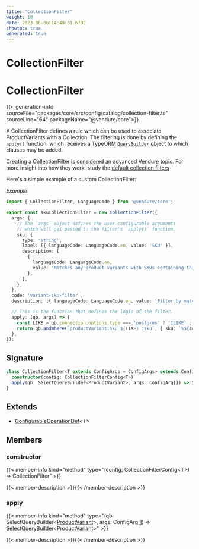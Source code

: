 ```yaml
---
title: "CollectionFilter"
weight: 10
date: 2023-06-06T14:49:31.679Z
showtoc: true
generated: true
---
```

<!-- This file was generated from the Vendure source. Do not modify. Instead, re-run the "docs:build" script -->

# CollectionFilter
<div class="symbol">


# CollectionFilter

{{< generation-info sourceFile="packages/core/src/config/catalog/collection-filter.ts" sourceLine="64" packageName="@vendure/core">}}

A CollectionFilter defines a rule which can be used to associate ProductVariants with a Collection.
The filtering is done by defining the `apply()` function, which receives a TypeORM
[`QueryBuilder`](https://typeorm.io/#/select-query-builder) object to which clauses may be added.

Creating a CollectionFilter is considered an advanced Vendure topic. For more insight into how
they work, study the [default collection filters](https://github.com/vendure-ecommerce/vendure/blob/master/packages/core/src/config/catalog/default-collection-filters.ts)

Here's a simple example of a custom CollectionFilter:

*Example*

```TypeScript
import { CollectionFilter, LanguageCode } from '@vendure/core';

export const skuCollectionFilter = new CollectionFilter({
  args: {
    // The `args` object defines the user-configurable arguments
    // which will get passed to the filter's `apply()` function.
    sku: {
      type: 'string',
      label: [{ languageCode: LanguageCode.en, value: 'SKU' }],
      description: [
        {
          languageCode: LanguageCode.en,
          value: 'Matches any product variants with SKUs containing this value',
        },
      ],
    },
  },
  code: 'variant-sku-filter',
  description: [{ languageCode: LanguageCode.en, value: 'Filter by matching SKU' }],

  // This is the function that defines the logic of the filter.
  apply: (qb, args) => {
    const LIKE = qb.connection.options.type === 'postgres' ? 'ILIKE' : 'LIKE';
    return qb.andWhere(`productVariant.sku ${LIKE} :sku`, { sku: `%${args.sku}%` });
  },
});
```

## Signature

```TypeScript
class CollectionFilter<T extends ConfigArgs = ConfigArgs> extends ConfigurableOperationDef<T> {
  constructor(config: CollectionFilterConfig<T>)
  apply(qb: SelectQueryBuilder<ProductVariant>, args: ConfigArg[]) => SelectQueryBuilder<ProductVariant>;
}
```
## Extends

 * <a href='/typescript-api/configurable-operation-def/#configurableoperationdef'>ConfigurableOperationDef</a>&#60;T&#62;


## Members

### constructor

{{< member-info kind="method" type="(config: CollectionFilterConfig&#60;T&#62;) => CollectionFilter"  >}}

{{< member-description >}}{{< /member-description >}}

### apply

{{< member-info kind="method" type="(qb: SelectQueryBuilder&#60;<a href='/typescript-api/entities/product-variant#productvariant'>ProductVariant</a>&#62;, args: ConfigArg[]) => SelectQueryBuilder&#60;<a href='/typescript-api/entities/product-variant#productvariant'>ProductVariant</a>&#62;"  >}}

{{< member-description >}}{{< /member-description >}}


</div>
